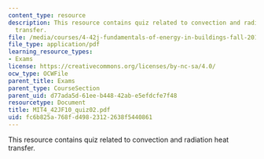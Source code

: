 ```yaml
---
content_type: resource
description: This resource contains quiz related to convection and radiation heat
  transfer.
file: /media/courses/4-42j-fundamentals-of-energy-in-buildings-fall-2010/fc6b825a768fd49823122638f5440861_MIT4_42JF10_quiz02.pdf
file_type: application/pdf
learning_resource_types:
- Exams
license: https://creativecommons.org/licenses/by-nc-sa/4.0/
ocw_type: OCWFile
parent_title: Exams
parent_type: CourseSection
parent_uid: d77ada5d-61ee-b448-42ab-e5efdcfe7f48
resourcetype: Document
title: MIT4_42JF10_quiz02.pdf
uid: fc6b825a-768f-d498-2312-2638f5440861
---
```

This resource contains quiz related to convection and radiation heat transfer.